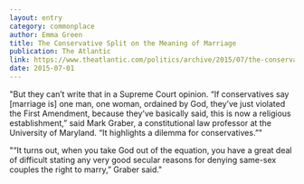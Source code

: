 ```yaml
---
layout: entry
category: commonplace
author: Emma Green
title: The Conservative Split on the Meaning of Marriage
publication: The Atlantic
link: https://www.theatlantic.com/politics/archive/2015/07/the-conservative-split-on-the-meaning-of-marriage/397415/
date: 2015-07-01
---
```


"But they can’t write that in a Supreme Court opinion. “If conservatives say [marriage is] one man, one woman, ordained by God, they’ve just violated the First Amendment, because they’ve basically said, this is now a religious establishment,” said Mark Graber, a constitutional law professor at the University of Maryland. “It highlights a dilemma for conservatives.”"

"“It turns out, when you take God out of the equation, you have a great deal of difficult stating any very good secular reasons for denying same-sex couples the right to marry,” Graber said."
